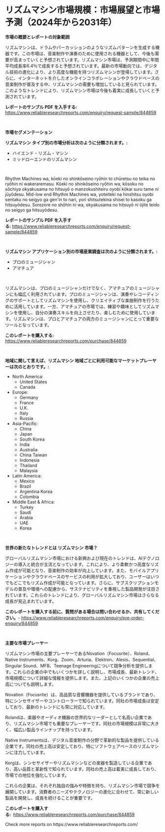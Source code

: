<p><h1>リズムマシン市場規模：市場展望と市場予測（2024年から2031年）</h1></p><p><strong>市場の概要とレポートの対象範囲</strong></p>
<p><p>リズムマシンは、ドラムやパーカッションのようなリズムパターンを生成する機器です。この市場は、音楽制作や演奏のために使用される機器として、今後も需要が高まっていくと予想されています。リズムマシン市場は、予測期間中に年間平均成長率6.4％で成長すると予想されています。最新の市場動向では、デジタル技術の進化により、より高度な機能を持つリズムマシンが登場しています。さらに、インターネットを介したオンラインコラボレーションやクラウドベースの音楽制作が普及する中、リズムマシンの需要も増加していると見られています。このようなトレンドにより、リズムマシン市場は今後も着実に成長していくと予測されています。</p></p>
<p><strong>レポートのサンプル PDF を入手する:</strong> <a href="https://www.reliableresearchreports.com/enquiry/request-sample/844859">https://www.reliableresearchreports.com/enquiry/request-sample/844859</a></p>
<p>&nbsp;</p>
<p><strong>市場セグメンテーション</strong></p>
<p><strong>リズムマシン タイプ別の市場分析は次のように分類されます。:</strong></p>
<p><ul><li>ハイエンド・リズム・マシン</li><li>ミッドローエンドのリズムマシン</li></ul></p>
<p>&nbsp;</p>
<p><p>Rhythm Machines wa, kōeki no shinkōseino ryōhin to chūretsu no teika no ryōhin ni wakeraremasu. Kōeki no shinkōseino ryōhin wa, kōsoku no sōchiya okyakusama no hitsuyō o manzokushiteiru oyobi kōkai suru tame ni jūyōdesu. Mid-low end Rhythm Machines wa, yoteiteki na hinshitsu oyobi sentaku no seigyo ga gen'in to nari, yori shitsutekina shisei to kasoku ga hitsuyōdesu. Sorezore no shōhin ni wa, okyakusama no hitsuyō ni ōjite teido no seigyo ga hitsuyōdesu.</p></p>
<p><strong>レポートのサンプル PDF を入手する:</strong>&nbsp;<a href="https://www.reliableresearchreports.com/enquiry/request-sample/844859">https://www.reliableresearchreports.com/enquiry/request-sample/844859</a></p>
<p>&nbsp;</p>
<p><strong> リズムマシン アプリケーション別の市場産業調査は次のように分類されます。:</strong></p>
<p><ul><li>プロのミュージシャン</li><li>アマチュア</li></ul></p>
<p>&nbsp;</p>
<p><p>リズムマシンは、プロのミュージシャンだけでなく、アマチュアのミュージシャンにも幅広く利用されています。プロのミュージシャンは、演奏やレコーディングのサポートとしてリズムマシンを使用し、クリエイティブな楽曲制作を行うために活用しています。一方、アマチュアの市場では、練習や趣味としてリズムマシンを使用し、自分の演奏スキルを向上させたり、楽しむために使用しています。リズムマシンは、プロとアマチュアの両方のミュージシャンにとって重要なツールとなっています。</p></p>
<p><strong>このレポートを購入する:</strong>&nbsp; <a href="https://www.reliableresearchreports.com/purchase/844859">https://www.reliableresearchreports.com/purchase/844859</a></p>
<p>&nbsp;</p>
<p><strong>地域に関して言えば、リズムマシン 地域ごとに利用可能なマーケットプレーヤーは次のとおりです。:</strong></p>
<p><ul>
    <li>
        North America:
        <ul>
            <li>United States</li>
            <li>Canada</li>
        </ul>
    </li>
    <li>
        Europe:
        <ul>
            <li>Germany</li>
            <li>France</li>
            <li>U.K.</li>
            <li>Italy</li>
            <li>Russia</li>
        </ul>
    </li>
    <li>
        Asia-Pacific:
        <ul>
            <li>China</li>
            <li>Japan</li>
            <li>South Korea</li>
            <li>India</li>
            <li>Australia</li>
            <li>China Taiwan</li>
            <li>Indonesia</li>
            <li>Thailand</li>
            <li>Malaysia</li>
        </ul>
    </li>
    <li>
        Latin America:
        <ul>
            <li>Mexico</li>
            <li>Brazil</li>
            <li>Argentina Korea</li>
            <li>Colombia</li>
        </ul>
    </li>
    <li>
        Middle East & Africa:
        <ul>
            <li>Turkey</li>
            <li>Saudi</li>
            <li>Arabia</li>
            <li>UAE</li>
            <li>Korea</li>
        </ul>
    </li>
    </ul></p>
<p>&nbsp;</p>
<p><strong>世界の新たなトレンドとは リズムマシン 市場？</strong></p>
<p><p>グローバルリズムマシン市場における新興および現在のトレンドは、AIテクノロジーの導入と統合が主流となっています。これにより、より柔軟かつ高度なリズム作成が可能となり、音楽制作の効率が向上しています。また、モバイルアプリケーションやクラウドベースのサービスの利用が拡大しており、ユーザーはいつでもどこでもリズム作成が可能となっています。さらに、サブスクリプションモデルの普及や環境への配慮から、サステナビリティを重視した製品開発が注目されています。これらのトレンドにより、グローバルリズムマシン市場はさらなる成長が見込まれています。</p></p>
<p><strong>このレポートを購入する前に、質問がある場合は問い合わせるか、共有してください。</strong>- <a href="https://www.reliableresearchreports.com/enquiry/pre-order-enquiry/844859">https://www.reliableresearchreports.com/enquiry/pre-order-enquiry/844859</a></p>
<p>&nbsp;</p>
<p><strong>主要な市場プレーヤー</strong></p>
<p><p>リズムマシン市場の主要プレーヤーであるNovation（Focusrite）、Roland、Native Instruments、Korg、Zoom、Arturia、Elektron、Alesis、Sequential、Singular Sound、MFB、Teenage Engineeringについて競争分析を提供します。これらの企業の中でもいくつかを詳しく説明し、市場成長、最新トレンド、市場規模について詳細な情報を提供します。また、上記のいくつかの企業の売上高についても説明します。</p><p>Novation（Focusrite）は、高品質な音響機器を提供しているブランドであり、特にシンセサイザーやコントローラーで知られています。同社の市場成長は安定しており、最新のトレンドにも常に対応しています。</p><p>Rolandは、楽器やオーディオ機器の世界的なリーダーとして名高い企業であり、リズムマシン市場でも重要なプレーヤーです。同社の市場規模は非常に大きく、幅広い製品ラインナップを持っています。</p><p>Native Instrumentsは、デジタル音楽制作の分野で革新的な製品を提供している企業です。同社の売上高は安定しており、特にソフトウェアベースのリズムマシンに注力しています。</p><p>Korgは、シンセサイザーやリズムマシンなどの楽器を製造している企業であり、高い品質と革新性で知られています。同社の売上高は着実に成長しており、市場での地位を強化しています。</p><p>これらの企業は、それぞれ独自の強みや特徴を持ち、リズムマシン市場で競争を展開しています。消費者のニーズやテクノロジーの進化に合わせて、常に新しい製品を開発し、成長を続けることが重要です。</p></p>
<p><strong>このレポートを購入する:</strong>&nbsp;&nbsp;<a href="https://www.reliableresearchreports.com/purchase/844859">https://www.reliableresearchreports.com/purchase/844859</a></p>
<p>Check more reports on https://www.reliableresearchreports.com/</p>